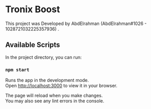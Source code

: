 # Tronix Boost

This project was Developed by AbdElrahman (AbdElrahman#1026 - 1028721032225357936) .

## Available Scripts

In the project directory, you can run:

### `npm start`

Runs the app in the development mode.\
Open [http://localhost:3000](http://localhost:3000) to view it in your browser.

The page will reload when you make changes.\
You may also see any lint errors in the console.
